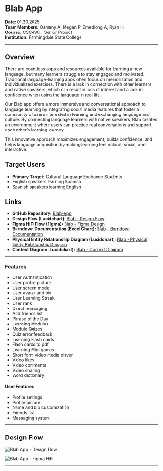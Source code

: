 # Blab App

**Date:** 01.30.2025  
**Team Members:** Osmany A, Megan P, Emediong A, Ryan H  
**Course:** CSC490 - Senior Project  
**Institution:** Farmingdale State College  

---

## Overview
There are countless apps and resources available for learning a new language, but many learners struggle to stay engaged and motivated. Traditional language-learning apps often focus on memorization and individualized exercises. There is a lack in connection with other learners and native speakers, which can result in loss of interest and a lack in confidence when using the language in real life.

Our Blab app offers a more immersive and conversational approach to language learning by integrating social media features that foster a community of users interested in learning and exchanging language and culture. By connecting language learners with native speakers, Blab creates an environment where users can practice real conversations and support each other’s learning journey.

This innovative approach maximizes engagement, builds confidence, and helps language acquisition by making learning feel natural, social, and interactive.

## Target Users
- **Primary Target:** Cultural Language Exchange Students  
- English speakers learning Spanish  
- Spanish speakers learning English  

## Links
- **GitHub Repository:** [Blab-App](https://github.com/OsmanyARdx/Blab-App)  
- **Design Flow (Lucidchart):** [Blab - Design Flow](https://lucid.app/lucidspark/6a2f0117-83ce-4ff2-a623-4fe6ece72e80/edit?viewport_loc=-2404%2C-2790%2C7614%2C3794%2C0_0&invitationId=inv_f25b0910-b53a-4bdc-b24f-e61e3c5f4282)  
- **Figma HiFi Flow (Figma):** [Blab - Figma Design](https://www.figma.com/design/ZxDJ7oOAUms1RXCJO9NvaZ/Blab-Design?node-id=0-1&p=f)
- **Burndown Documentation (Excel Chart):** [Blab - Burndown Documentation](https://farmingdale-my.sharepoint.com/:x:/g/personal/arguoa_farmingdale_edu/EbpVCgReMEJBu6tKbXZ-heMB5GEEDon5UaIjMM9W_7GyyA?e=n48Urw)
- **Physical Entity Relationship Diagram (Lucidchart):** [Blab - Physical Entity Relationship Diagram](https://lucid.app/lucidchart/429bdd0d-8548-4f12-ab30-7c7b92602bc9/edit?view_items=EoqRHk2t2rBd&invitationId=inv_e3d6a405-3707-4b22-b812-2434d5bd7028)
- **Context Diagram (Lucidchart):** [Blab - Context Diagram](https://lucid.app/lucidchart/39e1226a-f947-4c6e-87b1-281b8c7bbf2c/edit?viewport_loc=-964%2C-274%2C3498%2C1720%2C0_0&invitationId=inv_9a72df10-ffb8-42a8-968b-3ac0a00d1d04)

---


### **Features**
- User Authentication
- User profile picture
- User screen mode
- User avatar and bio
- User Learning Streak
- User rank
- Direct messaging
- Add friends list
- Phrase of the Day
- Learning Modules
- Module Quizes
- Quiz error feedback
- Learning Flash cards
- Flash cards to pdf
- Learning Mini games
- Short form video media player
- Video likes
- Video comments
- Video sharing
- Word dictionary  

#### **User Features**
- Profile settings  
- Profile picture  
- Name and bio customization  
- Friends list  
- Messaging system  

---

## Design Flow

![Blab App - Design Flow](https://github.com/user-attachments/assets/b0bdcc1d-c58f-4b28-ac4f-f87e19184465)

![Blab App - Figma HiFi](https://github.com/user-attachments/assets/73d39909-b01f-40a8-b11a-1250df18331c)


---



